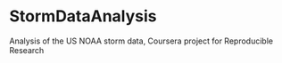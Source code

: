 # StormDataAnalysis
Analysis of the US NOAA storm data, Coursera project for Reproducible Research 
